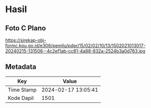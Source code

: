 # Hasil

## Foto C Plano

https://sirekap-obj-formc.kpu.go.id/e306/pemilu/pdpr/15/02/02/10/13/1502021013017-20240215-131506--4c2ef1ab-cc81-4a88-832a-2524b3a0d763.jpg


## Metadata

| Key        | Value               |
| ---------- | ------------------- |
| Time Stamp | 2024-02-17 13:05:41 |
| Kode Dapil | 1501                |



